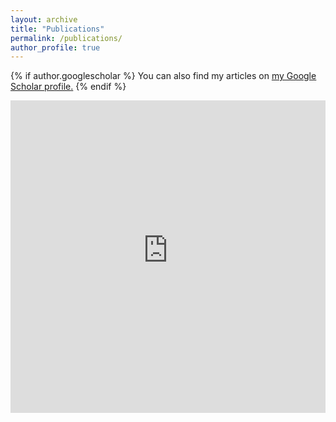 ```yaml
---
layout: archive
title: "Publications"
permalink: /publications/
author_profile: true
---
```


<script>
  function resizeIframe(obj) {
    obj.style.height = obj.contentWindow.document.documentElement.scrollHeight + 'px';
  }
</script>

{% if author.googlescholar %}
  You can also find my articles on <u><a href="{{author.googlescholar}}">my Google Scholar profile</a>.</u>
{% endif %}

<!-- {% include base_path %}

{% for post in site.publications reversed %}
  {% include archive-single.html %}
{% endfor %} -->

<div class="row">
<iframe width="100%" frameBorder="0" onload="resizeIframe(this)" height="500px" src='https://haltools.archives-ouvertes.fr/Public/afficheRequetePubli.php?idHal=thibault-prouteau&CB_ref_biblio=oui&CB_Resume_court=oui&CB_typdoc=oui&CB_audience=oui&CB_vignette=oui&langue=Anglais&tri_exp=typdoc&tri_exp2=date_publi&tri_exp3=date_publi&tri_exp4=audience&ordre_aff=AT&Fen=Aff&css=../css/VisuCondenseSsCadre.css'></iframe></div>